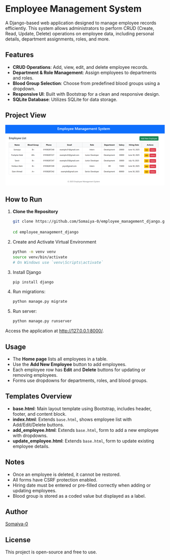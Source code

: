 # Employee Management System

A Django-based web application designed to manage employee records efficiently. This system allows administrators to perform CRUD (Create, Read, Update, Delete) operations on employee data, including personal details, department assignments, roles, and more.

##  Features

- **CRUD Operations**: Add, view, edit, and delete employee records.
- **Department & Role Management**: Assign employees to departments and roles.
- **Blood Group Selection**: Choose from predefined blood groups using a dropdown.
- **Responsive UI**: Built with Bootstrap for a clean and responsive design.
- **SQLite Database**: Utilizes SQLite for data storage.


##  Project View
![Screenshot](employee_app/Screenshot.png)

## How to Run

1. **Clone the Repository**

   ```bash
   git clone https://github.com/Somaiya-0/employee_management_django.git

   cd employee_management_django

2. Create and Activate Virtual Environment
    ```bash
    python -m venv venv
    source venv/bin/activate  
    # On Windows use `venv\Scripts\activate`
3. Install Django
    ```bash
    pip install django
4. Run migrations:  

   ```bash
   python manage.py migrate
5. Run server:
    ```bash
    python manage.py runserver
Access the application at http://127.0.0.1:8000/.

## Usage

- The **Home page** lists all employees in a table.
- Use the **Add New Employee** button to add employees.
- Each employee row has **Edit** and **Delete** buttons for updating or removing employees.
- Forms use dropdowns for departments, roles, and blood groups.

##  Templates Overview

- **base.html**: Main layout template using Bootstrap, includes header, footer, and content block.
- **index.html**: Extends `base.html`, shows employee list with Add/Edit/Delete buttons.
- **add_employee.html**: Extends `base.html`, form to add a new employee with dropdowns.
- **update_employee.html**: Extends `base.html`, form to update existing employee details.

## Notes

- Once an employee is deleted, it cannot be restored.
- All forms have CSRF protection enabled.
- Hiring date must be entered or pre-filled correctly when adding or updating employees.
- Blood group is stored as a coded value but displayed as a label.



## Author

[Somaiya-0](https://github.com/Somaiya-0)



##  License

This project is open-source and free to use.
